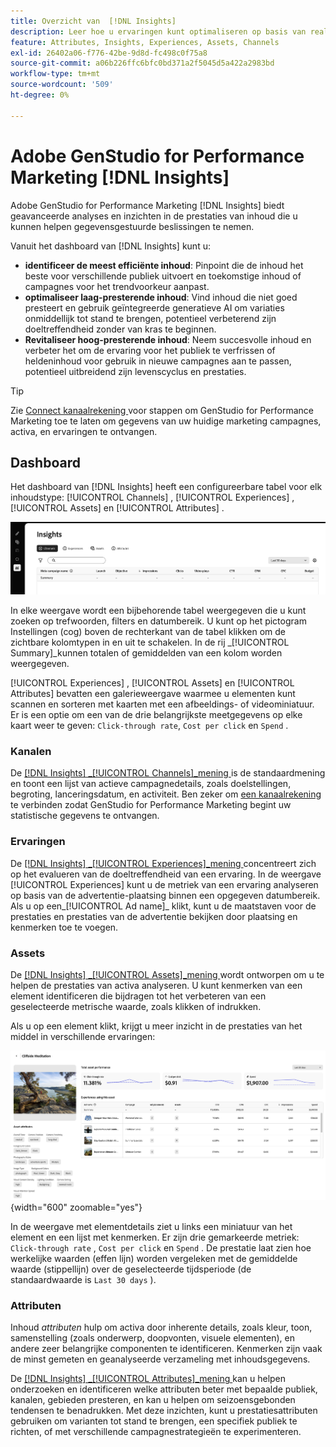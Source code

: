 ```yaml
---
title: Overzicht van  [!DNL Insights]
description: Leer hoe u ervaringen kunt optimaliseren op basis van real-time waarden voor inhoudsprestaties.
feature: Attributes, Insights, Experiences, Assets, Channels
exl-id: 26402a06-f776-42be-9d8d-fc498c0f75a8
source-git-commit: a06b226ffc6bfc0bd371a2f5045d5a422a2983bd
workflow-type: tm+mt
source-wordcount: '509'
ht-degree: 0%

---
```


# Adobe GenStudio for Performance Marketing [!DNL Insights]

Adobe GenStudio for Performance Marketing [!DNL Insights] biedt geavanceerde analyses en inzichten in de prestaties van inhoud die u kunnen helpen gegevensgestuurde beslissingen te nemen.

Vanuit het dashboard van [!DNL Insights] kunt u:

- **identificeer de meest efficiënte inhoud**: Pinpoint die de inhoud het beste voor verschillende publiek uitvoert en toekomstige inhoud of campagnes voor het trendvoorkeur aanpast.
- **optimaliseer laag-presterende inhoud**: Vind inhoud die niet goed presteert en gebruik geïntegreerde generatieve AI om variaties onmiddellijk tot stand te brengen, potentieel verbeterend zijn doeltreffendheid zonder van kras te beginnen.
- **Revitaliseer hoog-presterende inhoud**: Neem succesvolle inhoud en verbeter het om de ervaring voor het publiek te verfrissen of heldeninhoud voor gebruik in nieuwe campagnes aan te passen, potentieel uitbreidend zijn levenscyclus en prestaties.

>[!TIP]
>
>Zie [ Connect kanaalrekening ](connect-channel.md) voor stappen om GenStudio for Performance Marketing toe te laten om gegevens van uw huidige marketing campagnes, activa, en ervaringen te ontvangen.

## Dashboard

Het dashboard van [!DNL Insights] heeft een configureerbare tabel voor elk inhoudstype: [!UICONTROL Channels] , [!UICONTROL Experiences] , [!UICONTROL Assets] en [!UICONTROL Attributes] .

![[!DNL Insights] dashboard ](/help/assets/insights-dashboard.png)

In elke weergave wordt een bijbehorende tabel weergegeven die u kunt zoeken op trefwoorden, filters en datumbereik. U kunt op het pictogram Instellingen (cog) boven de rechterkant van de tabel klikken om de zichtbare kolomtypen in en uit te schakelen. In de rij _[!UICONTROL Summary]_kunnen totalen of gemiddelden van een kolom worden weergegeven.

[!UICONTROL Experiences] , [!UICONTROL Assets] en [!UICONTROL Attributes] bevatten een galerieweergave waarmee u elementen kunt scannen en sorteren met kaarten met een afbeeldings- of videominiatuur. Er is een optie om een van de drie belangrijkste meetgegevens op elke kaart weer te geven: `Click-through rate`, `Cost per click` en `Spend` .

### Kanalen

De [[!DNL Insights] _[!UICONTROL Channels]_mening ](channels.md) is de standaardmening en toont een lijst van actieve campagnedetails, zoals doelstellingen, begroting, lanceringsdatum, en activiteit. Ben zeker om [ een kanaalrekening ](connect-channel.md) te verbinden zodat GenStudio for Performance Marketing begint uw statistische gegevens te ontvangen.

### Ervaringen

De [[!DNL Insights] _[!UICONTROL Experiences]_mening ](experiences.md) concentreert zich op het evalueren van de doeltreffendheid van een ervaring. In de weergave [!UICONTROL Experiences] kunt u de metriek van een ervaring analyseren op basis van de advertentie-plaatsing binnen een opgegeven datumbereik. Als u op een_[!UICONTROL Ad name]_ klikt, kunt u de maatstaven voor de prestaties en prestaties van de advertentie bekijken door plaatsing en kenmerken toe te voegen.

### Assets

De [[!DNL Insights] _[!UICONTROL Assets]_mening ](assets.md) wordt ontworpen om u te helpen de prestaties van activa analyseren. U kunt kenmerken van een element identificeren die bijdragen tot het verbeteren van een geselecteerde metrische waarde, zoals klikken of indrukken.

Als u op een element klikt, krijgt u meer inzicht in de prestaties van het middel in verschillende ervaringen:

![ de details van Activa ](/help/assets/insights-asset-details.png){width="600" zoomable="yes"}

In de weergave met elementdetails ziet u links een miniatuur van het element en een lijst met kenmerken. Er zijn drie gemarkeerde metriek: `Click-through rate` , `Cost per click` en `Spend` . De prestatie laat zien hoe werkelijke waarden (effen lijn) worden vergeleken met de gemiddelde waarde (stippellijn) over de geselecteerde tijdsperiode (de standaardwaarde is `Last 30 days` ).

### Attributen

Inhoud _attributen_ hulp om activa door inherente details, zoals kleur, toon, samenstelling (zoals onderwerp, doopvonten, visuele elementen), en andere zeer belangrijke componenten te identificeren. Kenmerken zijn vaak de minst gemeten en geanalyseerde verzameling met inhoudsgegevens.

De [[!DNL Insights] _[!UICONTROL Attributes]_mening ](attributes.md) kan u helpen onderzoeken en identificeren welke attributen beter met bepaalde publiek, kanalen, gebieden presteren, en kan u helpen om seizoensgebonden tendensen te benadrukken. Met deze inzichten, kunt u prestatiesattributen gebruiken om varianten tot stand te brengen, een specifiek publiek te richten, of met verschillende campagnestrategieën te experimenteren.
